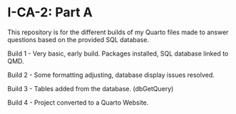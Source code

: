 # I-CA-2: Part A
This repository is for the different builds of my Quarto files made to answer questions based on the provided SQL database.

Build 1 - Very basic, early build. Packages installed, SQL database linked to QMD.

Build 2 - Some formatting adjusting, database display issues resolved.

Build 3 - Tables added from the database. (dbGetQuery)

Build 4 - Project converted to a Quarto Website.
